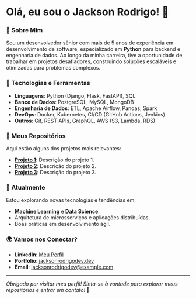 # Olá, eu sou o Jackson Rodrigo! 👋

### 🚀 Sobre Mim
Sou um desenvolvedor sênior com mais de 5 anos de experiência em desenvolvimento de software, especializado em **Python** para backend e engenharia de dados. Ao longo da minha carreira, tive a oportunidade de trabalhar em projetos desafiadores, construindo soluções escaláveis e otimizadas para problemas complexos.

### 🧰 Tecnologias e Ferramentas
- **Linguagens**: Python (Django, Flask, FastAPI), SQL
- **Banco de Dados**: PostgreSQL, MySQL, MongoDB
- **Engenharia de Dados**: ETL, Apache Airflow, Pandas, Spark
- **DevOps**: Docker, Kubernetes, CI/CD (GitHub Actions, Jenkins)
- **Outros**: Git, REST APIs, GraphQL, AWS (S3, Lambda, RDS)

### 📁 Meus Repositórios
Aqui estão alguns dos projetos mais relevantes:
- **[Projeto 1](#)**: Descrição do projeto 1.
- **[Projeto 2](#)**: Descrição do projeto 2.
- **[Projeto 3](#)**: Descrição do projeto 3.

### 🌱 Atualmente
Estou explorando novas tecnologias e tendências em:
- **Machine Learning** e **Data Science**.
- Arquitetura de microsserviços e aplicações distribuídas.
- Boas práticas em desenvolvimento ágil.

### 🌍 Vamos nos Conectar?
- **LinkedIn**: [Meu Perfil](https://www.linkedin.com/in/jacksonrodrigodev)
- **Portfólio**: [jacksonrodrigodev.dev](https://jacksonrodrigodev.dev)
- **Email**: [jacksonrodrigodev@example.com](mailto:jacksonrodrigodev@example.com)

---

*Obrigado por visitar meu perfil! Sinta-se à vontade para explorar meus repositórios e entrar em contato!* 🚀

<!--# Olá, eu sou o Jackson Rodrigo! 👋

### 🚀 Sobre Mim
Sou um desenvolvedor sênior com mais de 5 anos de experiência em desenvolvimento de software, especializado em **Python** para backend e engenharia de dados. Ao longo da minha carreira, tive a oportunidade de trabalhar em projetos desafiadores, construindo soluções escaláveis e otimizadas para problemas complexos.

### 🧰 Tecnologias e Ferramentas
- **Linguagens**: Python (Django, Flask, FastAPI), SQL
- **Banco de Dados**: PostgreSQL, MySQL, MongoDB
- **Engenharia de Dados**: ETL, Apache Airflow, Pandas, Spark
- **DevOps**: Docker, Kubernetes, CI/CD (GitHub Actions, Jenkins)
- **Outros**: Git, REST APIs, GraphQL, AWS (S3, Lambda, RDS)

### 📁 Meus Repositórios
Aqui estão alguns dos projetos mais relevantes:
- **[Projeto 1](#)**: Descrição do projeto 1.
- **[Projeto 2](#)**: Descrição do projeto 2.
- **[Projeto 3](#)**: Descrição do projeto 3.

### 🌱 Atualmente
Estou explorando novas tecnologias e tendências em:
- **Machine Learning** e **Data Science**.
- Arquitetura de microsserviços e aplicações distribuídas.
- Boas práticas em desenvolvimento ágil.

### 🌍 Vamos nos Conectar?
- **LinkedIn**: [Meu Perfil](https://www.linkedin.com/in/jacksonrodrigodev)
- **Portfólio**: [jacksonrodrigodev.dev](https://jacksonrodrigodev.dev)
- **Email**: [jacksonrodrigodev@example.com](mailto:jacksonrodrigodev@example.com)

---

*Obrigado por visitar meu perfil! Sinta-se à vontade para explorar meus repositórios e entrar em contato!* 🚀
**jacksonrodrigodev/jacksonrodrigodev** is a ✨ _special_ ✨ repository because its `README.md` (this file) appears on your GitHub profile.

Here are some ideas to get you started:

- 🔭 I’m currently working on ...
- 🌱 I’m currently learning ...
- 👯 I’m looking to collaborate on ...
- 🤔 I’m looking for help with ...
- 💬 Ask me about ...
- 📫 How to reach me: ...
- 😄 Pronouns: ...
- ⚡ Fun fact: ...
-->
